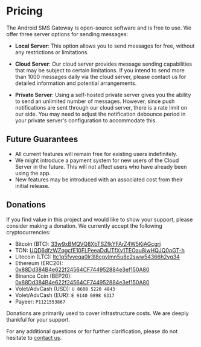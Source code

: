 # Pricing

The Android SMS Gateway is open-source software and is free to use. We offer three server options for sending messages:

- **Local Server**: This option allows you to send messages for free, without any restrictions or limitations.

- **Cloud Server**: Our cloud server provides message sending capabilities that may be subject to certain limitations. If you intend to send more than 1000 messages daily via the cloud server, please contact us for detailed information and potential arrangements.

- **Private Server**: Using a self-hosted private server gives you the ability to send an unlimited number of messages. However, since push notifications are sent through our cloud server, there is a rate limit on our side. You may need to adjust the notification debounce period in your private server's configuration to accommodate this.

## Future Guarantees

- All current features will remain free for existing users indefinitely.
- We might introduce a payment system for new users of the Cloud Server in the future. This will not affect users who have already been using the app.
- New features may be introduced with an associated cost from their initial release.

## Donations

If you find value in this project and would like to show your support, please consider making a donation. We currently accept the following cryptocurrencies:

- Bitcoin (BTC): [33w9xBMQVQ8XbTSZfkYFArZ4W5KjAGcgrj](bitcoin:33w9xBMQVQ8XbTSZfkYFArZ4W5KjAGcgrj)
- TON: [UQD6dfzWZqgcfE10FLPeeaDdUTfXv1TEOau8iwHQJQ0pGT-h](ton://transfer/UQD6dfzWZqgcfE10FLPeeaDdUTfXv1TEOau8iwHQJQ0pGT-h)
- Litecoin (LTC): [ltc1q5fyveqa0lr3l8cgylmn5u8e2sww54366h2yg34](litecoin:ltc1q5fyveqa0lr3l8cgylmn5u8e2sww54366h2yg34)
- Ethereum (ERC20): [0x88Dd384B4e622f24564CF744952884e3ef150A80](ethereum:0x88Dd384B4e622f24564CF744952884e3ef150A80)
- Binance Coin (BEP20): [0x88Dd384B4e622f24564CF744952884e3ef150A80](binance:0x88Dd384B4e622f24564CF744952884e3ef150A80)
- Volet/AdvCash (USD): `U 8608 5220 4843`
- Volet/AdvCash (EUR): `E 9140 0898 6317`
- Payeer: `P1121553867`

Donations are primarily used to cover infrastructure costs. We are deeply thankful for your support.

For any additional questions or for further clarification, please do not hesitate to [contact us](mailto:support@sms-gate.app).
